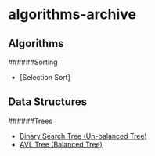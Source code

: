# algorithms-archive

## Algorithms

######Sorting

- [Selection Sort]

## Data Structures

######Trees

- [Binary Search Tree (Un-balanced Tree)](https://github.com/inthra-onsap/algorithms-archive/tree/master/tree/bst)
- [AVL Tree (Balanced Tree)](https://github.com/inthra-onsap/algorithms-archive/tree/master/tree/avl_tree)
